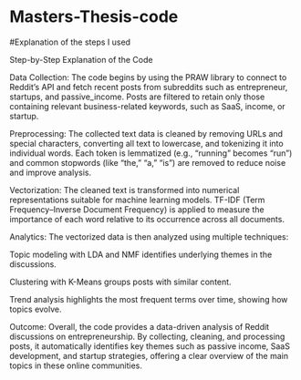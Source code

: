 # Masters-Thesis-code
#Explanation of the steps I used 

Step-by-Step Explanation of the Code

Data Collection: The code begins by using the PRAW library to connect to Reddit’s API and fetch recent posts from subreddits such as entrepreneur, startups, and passive_income. Posts are filtered to retain only those containing relevant business-related keywords, such as SaaS, income, or startup.

Preprocessing: The collected text data is cleaned by removing URLs and special characters, converting all text to lowercase, and tokenizing it into individual words. Each token is lemmatized (e.g., “running” becomes “run”) and common stopwords (like “the,” “a,” “is”) are removed to reduce noise and improve analysis.

Vectorization: The cleaned text is transformed into numerical representations suitable for machine learning models. TF-IDF (Term Frequency–Inverse Document Frequency) is applied to measure the importance of each word relative to its occurrence across all documents.

Analytics: The vectorized data is then analyzed using multiple techniques:

Topic modeling with LDA and NMF identifies underlying themes in the discussions.

Clustering with K-Means groups posts with similar content.

Trend analysis highlights the most frequent terms over time, showing how topics evolve.

Outcome: Overall, the code provides a data-driven analysis of Reddit discussions on entrepreneurship. By collecting, cleaning, and processing posts, it automatically identifies key themes such as passive income, SaaS development, and startup strategies, offering a clear overview of the main topics in these online communities.
